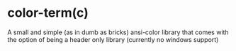 # color-term(c)
A small and simple (as in dumb as bricks) ansi-color library that comes with the option of being a header only library (currently no windows support)
